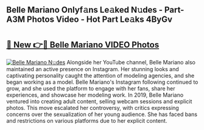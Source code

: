 ## Belle Mariano Onlyf𝚊ns Le𝚊ked N𝚞des - Part-A3M Photos Video - Hot Part Le𝚊ks 4ByGv

# <h2><a href="http://ab63021.deff.icu/?id=Belle+Mariano">🔗 New 👉🔴 Belle Mariano VIDEO Photos</a></h2>

[![Belle Mariano N𝚞des](https://i.imgur.com/rIISA9y.gif)](http://ab63021.deff.icu/?id=Belle+Mariano)
Alongside her YouTube channel, Belle Mariano also maintained an active presence on Instagram. Her stunning looks and captivating personality caught the attention of modeling agencies, and she began working as a model. Belle Mariano's Instagram following continued to grow, and she used the platform to engage with her fans, share her experiences, and showcase her modeling work. In 2019, Belle Mariano ventured into creating adult content, selling webcam sessions and explicit photos. This move escalated her controversy, with critics expressing concerns over the sexualization of her young audience. She has faced bans and restrictions on various platforms due to her explicit content.
